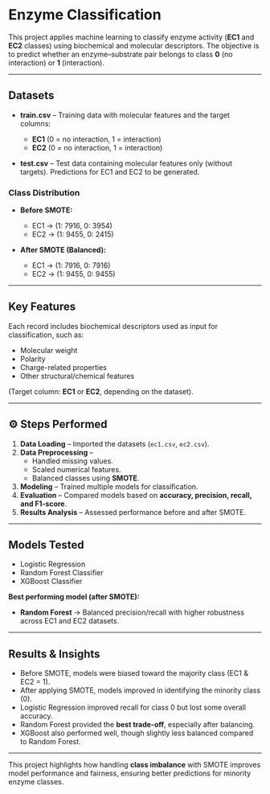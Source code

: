 # Enzyme Classification  

This project applies machine learning to classify enzyme activity (**EC1** and **EC2** classes) using biochemical and molecular descriptors. The objective is to predict whether an enzyme–substrate pair belongs to class **0** (no interaction) or **1** (interaction).  

---

## Datasets  
- **train.csv** – Training data with molecular features and the target columns:  
  - **EC1** (0 = no interaction, 1 = interaction)  
  - **EC2** (0 = no interaction, 1 = interaction)  

- **test.csv** – Test data containing molecular features only (without targets). Predictions for EC1 and EC2 to be generated.   

### Class Distribution  

- **Before SMOTE:**  
  - EC1 → (1: 7916, 0: 3954)  
  - EC2 → (1: 9455, 0: 2415)  

- **After SMOTE (Balanced):**  
  - EC1 → (1: 7916, 0: 7916)  
  - EC2 → (1: 9455, 0: 9455)  

---

##  Key Features  

Each record includes biochemical descriptors used as input for classification, such as:  

- Molecular weight  
- Polarity  
- Charge-related properties  
- Other structural/chemical features  

(Target column: **EC1** or **EC2**, depending on the dataset).  

---

## ⚙️ Steps Performed  

1. **Data Loading** – Imported the datasets (`ec1.csv`, `ec2.csv`).  
2. **Data Preprocessing** –  
   - Handled missing values.  
   - Scaled numerical features.  
   - Balanced classes using **SMOTE**.  
3. **Modeling** – Trained multiple models for classification.  
4. **Evaluation** – Compared models based on **accuracy, precision, recall, and F1-score**.  
5. **Results Analysis** – Assessed performance before and after SMOTE.  

---

##  Models Tested  

- Logistic Regression  
- Random Forest Classifier  
- XGBoost Classifier  

 **Best performing model (after SMOTE):**  
- **Random Forest** → Balanced precision/recall with higher robustness across EC1 and EC2 datasets.  

---

## Results & Insights  

- Before SMOTE, models were biased toward the majority class (EC1 & EC2 = 1).  
- After applying SMOTE, models improved in identifying the minority class (0).  
- Logistic Regression improved recall for class 0 but lost some overall accuracy.  
- Random Forest provided the **best trade-off**, especially after balancing.  
- XGBoost also performed well, though slightly less balanced compared to Random Forest.  

---

 This project highlights how handling **class imbalance** with SMOTE improves model performance and fairness, ensuring better predictions for minority enzyme classes.  
